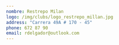 ```yaml
---
nombre: Restrepo Milan
logo: /img/clubs/logo_restrepo_millan.jpg
address: "Carrera 49A # 170 - 45"
phone: 672 87 90
email: rdelgador@outlook.com
---
```



